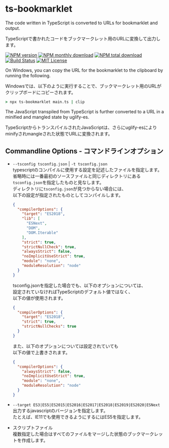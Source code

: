 # ts-bookmarklet

The code written in TypeScript is converted to URLs for bookmarklet and output.

TypeScriptで書かれたコードをブックマークレット用のURLに変換して出力します。

[![NPM version](https://img.shields.io/npm/v/ts-bookmarklet.svg?style=flat)](https://www.npmjs.com/package/ts-bookmarklet)
[![NPM monthly download](https://img.shields.io/npm/dm/ts-bookmarklet.svg?style=flat)](https://www.npmjs.com/package/ts-bookmarklet)
[![NPM total download](https://img.shields.io/npm/dt/ts-bookmarklet.svg?style=flat)](https://www.npmjs.com/package/ts-bookmarklet)
[![Build Status](https://travis-ci.com/sugoroku-y/ts-bookmarklet.svg?branch=master)](https://travis-ci.com/sugoroku-y/ts-bookmarklet)
[![MIT License](https://img.shields.io/badge/license-MIT-blue.svg?style=flat)](LICENSE)

On Windows, you can copy the URL for the bookmarklet to the clipboard by running the following.

Windowsでは、以下のように実行することで、ブックマークレット用のURLがクリップボードにコピーされます。

```cmd
> npx ts-bookmarklet main.ts | clip
```

The JavaScript transpiled from TypeScript is further converted to a URL in a minified and mangled state by uglify-es.

TypeScriptからトランスパイルされたJavaScriptは、さらにuglify-esによりminifyされmangleされた状態でURLに変換されます。

## Commandline Options - コマンドラインオプション

- `--tsconfig tsconfig.json` | `-t tsconfig.json`  
  typescriptのコンパイルに使用する設定を記述したファイルを指定します。  
  省略時には一番最初のソースファイルと同じディレクトリにある  
  `tsconfig.json`を指定したものと見なします。  
  ディレクトリに`tsconfig.json`が見つからない場合には、  
  以下の設定が指定されたものとしてコンパイルします。

  ```json
  {
    "compilerOptions": {
      "target": "ES2018",
      "lib": [
        "ESNext",
        "DOM",
        "DOM.Iterable"
      ],
      "strict": true,
      "strictNullCheck": true,
      "alwaysStrict": false,
      "noImplicitUseStrict": true,
      "module": "none",
      "moduleResolution": "node"
    }
  }
  ```
  
  tsconfig.jsonを指定した場合でも、以下のオプションについては、  
  設定されていなければTypeScriptのデフォルト値ではなく、  
  以下の値が使用されます。
  
  ```json
  {
    "compilerOptions": {
      "target": "ES2018",
      "strict": true,
      "strictNullChecks": true
    }
  }
  ```
  
  また、以下のオプションについては設定されていても  
  以下の値で上書きされます。
  
  ```json
  {
    "compilerOptions": {
      "alwaysStrict": false,
      "noImplicitUseStrict": true,
      "module": "none",
      "moduleResolution": "node"
    }
  }
  ```
  
- `--target ES3|ES5|ES2015|ES2016|ES2017|ES2018|ES2019|ES2020|ESNext`  
  出力するjavascriptのバージョンを指定します。  
  たとえば、IE11でも使用できるようにするにはES5を指定します。
- スクリプトファイル  
  複数指定した場合はすべてのファイルをマージした状態のブックマークレットを作成します。  
  